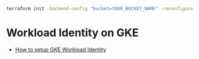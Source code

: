 ```bash
terraform init -backend-config "bucket=YOUR_BUCKET_NAME" -reconfigure
```
# Workload Identity on GKE

* [How to setup GKE Workload Identity](https://surajblog.medium.com/workload-identity-in-gke-with-terraform-9678a7a1d9c0)
